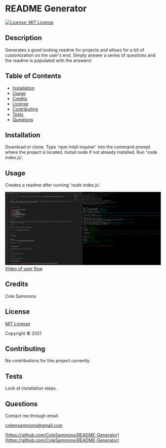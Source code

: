 # README Generator

  [![License: MIT License](https://img.shields.io/badge/license-MIT-green)](https://opensource.org/licenses/MIT)

  ## Description 

  Generates a good looking readme for projects and allows for a bit of customization on the user's end. Simply answer a series of questions and the readme is populated with the answers!

  

  ## Table of Contents

  * [Installation](#installation)
  * [Usage](#usage)
  * [Credits](#credits)
  * [License](#license)
  * [Contributing](#contributing)
  * [Tests](#tests)
  * [Questions](#questions)
   
  ## Installation
  
  Download or clone. Type 'npm intall inquirer' into the command prompt where the project is located. Install node if not already installed. Run 'node index.js'.
  
  ## Usage

  Creates a readme after running 'node index.js'.
  
  ![Screenshot](/images/Screenshot.png)
  [Video of user flow](https://drive.google.com/file/d/1IZunA6aWXMlCCVaTkWgdfrmaEMZepdgH/view)
  

  ## Credits

  Cole Sammons

  
  ## License
  [MIT License](https://opensource.org/licenses/MIT)

  Copyright &copy; 2021
  

  ## Contributing

  No contributions for this project currently.

  ## Tests

  Look at installation steps.

  ## Questions

  Contact me through email.

  colemsammons@gmail.com

  [https://github.com/ColeSammons/README-Generator](https://github.com/ColeSammons/README-Generator)
